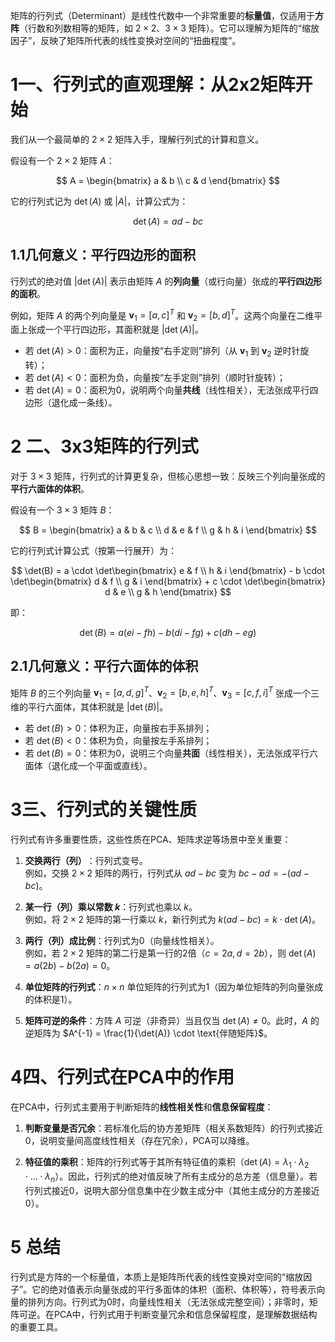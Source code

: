 矩阵的行列式（Determinant）是线性代数中一个非常重要的**标量值**，仅适用于**方阵**​（行数和列数相等的矩阵，如 $2 \times 2$、$3 \times 3$ 矩阵）。它可以理解为矩阵的“缩放因子”，反映了矩阵所代表的线性变换对空间的“扭曲程度”。

# 1 ​**一、行列式的直观理解：从2x2矩阵开始**​

我们从一个最简单的 $2 \times 2$ 矩阵入手，理解行列式的计算和意义。

假设有一个 $2 \times 2$ 矩阵 $A$：

$$
A = \begin{bmatrix} a & b \\ c & d \end{bmatrix}
$$

它的行列式记为 $\det(A)$ 或 $|A|$，计算公式为：

$$
\det(A) = ad - bc
$$

## 1.1 ​**几何意义：平行四边形的面积**​

行列式的绝对值 $|\det(A)|$ 表示由矩阵 $A$ 的**列向量**​（或行向量）张成的**平行四边形的面积**。

例如，矩阵 $A$ 的两个列向量是 $\mathbf{v}_1 = [a, c]^T$ 和 $\mathbf{v}_2 = [b, d]^T$。这两个向量在二维平面上张成一个平行四边形，其面积就是 $|\det(A)|$。

- 若 $\det(A) > 0$：面积为正，向量按“右手定则”排列（从 $\mathbf{v}_1$ 到 $\mathbf{v}_2$ 逆时针旋转）；
- 若 $\det(A) < 0$：面积为负，向量按“左手定则”排列（顺时针旋转）；
- 若 $\det(A) = 0$：面积为0，说明两个向量**共线**​（线性相关），无法张成平行四边形（退化成一条线）。

# 2 ​**二、3x3矩阵的行列式**​

对于 $3 \times 3$ 矩阵，行列式的计算更复杂，但核心思想一致：反映三个列向量张成的**平行六面体的体积**。

假设有一个 $3 \times 3$ 矩阵 $B$：

$$
B = \begin{bmatrix} a & b & c \\ d & e & f \\ g & h & i \end{bmatrix}
$$

它的行列式计算公式（按第一行展开）为：

$$
\det(B) = a \cdot \det\begin{bmatrix} e & f \\ h & i \end{bmatrix} - b \cdot \det\begin{bmatrix} d & f \\ g & i \end{bmatrix} + c \cdot \det\begin{bmatrix} d & e \\ g & h \end{bmatrix}
$$

即：

$$
\det(B) = a(ei - fh) - b(di - fg) + c(dh - eg)
$$

## 2.1 ​**几何意义：平行六面体的体积**​

矩阵 $B$ 的三个列向量 $\mathbf{v}_1 = [a, d, g]^T$、$\mathbf{v}_2 = [b, e, h]^T$、$\mathbf{v}_3 = [c, f, i]^T$ 张成一个三维的平行六面体，其体积就是 $|\det(B)|$。

- 若 $\det(B) > 0$：体积为正，向量按右手系排列；
- 若 $\det(B) < 0$：体积为负，向量按左手系排列；
- 若 $\det(B) = 0$：体积为0，说明三个向量**共面**​（线性相关），无法张成平行六面体（退化成一个平面或直线）。

# 3 ​**三、行列式的关键性质**​

行列式有许多重要性质，这些性质在PCA、矩阵求逆等场景中至关重要：

1. ​**交换两行（列）​**​：行列式变号。  
    例如，交换 $2 \times 2$ 矩阵的两行，行列式从 $ad - bc$ 变为 $bc - ad = -(ad - bc)$。
    
2. ​**某一行（列）乘以常数 $k$​**​：行列式也乘以 $k$。  
    例如，将 $2 \times 2$ 矩阵的第一行乘以 $k$，新行列式为 $k(ad - bc) = k \cdot \det(A)$。
    
3. ​**两行（列）成比例**​：行列式为0（向量线性相关）。  
    例如，若 $2 \times 2$ 矩阵的第二行是第一行的2倍（$c=2a, d=2b$），则 $\det(A) = a(2b) - b(2a) = 0$。
    
4. ​**单位矩阵的行列式**​：$n \times n$ 单位矩阵的行列式为1（因为单位矩阵的列向量张成的体积是1）。
    
5. ​**矩阵可逆的条件**​：方阵 $A$ 可逆（非奇异）当且仅当 $\det(A) \neq 0$。此时，$A$ 的逆矩阵为 $A^{-1} = \frac{1}{\det(A)} \cdot \text{伴随矩阵}$。
    

# 4 ​**四、行列式在PCA中的作用**​

在PCA中，行列式主要用于判断矩阵的**线性相关性**和**信息保留程度**​：

1. ​**判断变量是否冗余**​：若标准化后的协方差矩阵（相关系数矩阵）的行列式接近0，说明变量间高度线性相关（存在冗余），PCA可以降维。
    
2. ​**特征值的乘积**​：矩阵的行列式等于其所有特征值的乘积（$\det(A) = \lambda_1 \cdot \lambda_2 \cdot \ldots \cdot \lambda_n$）。因此，行列式的绝对值反映了所有主成分的总方差（信息量）。若行列式接近0，说明大部分信息集中在少数主成分中（其他主成分的方差接近0）。
    

# 5 ​**总结**​

行列式是方阵的一个标量值，本质上是矩阵所代表的线性变换对空间的“缩放因子”。它的绝对值表示向量张成的平行多面体的体积（面积、体积等），符号表示向量的排列方向。行列式为0时，向量线性相关（无法张成完整空间）；非零时，矩阵可逆。在PCA中，行列式用于判断变量冗余和信息保留程度，是理解数据结构的重要工具。